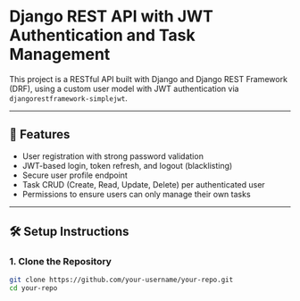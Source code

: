 # Django REST API with JWT Authentication and Task Management

This project is a RESTful API built with Django and Django REST Framework (DRF), using a custom user model with JWT authentication via `djangorestframework-simplejwt`.

---

## 🚀 Features

- User registration with strong password validation
- JWT-based login, token refresh, and logout (blacklisting)
- Secure user profile endpoint
- Task CRUD (Create, Read, Update, Delete) per authenticated user
- Permissions to ensure users can only manage their own tasks

---

## 🛠 Setup Instructions

### 1. Clone the Repository

```bash
git clone https://github.com/your-username/your-repo.git
cd your-repo

